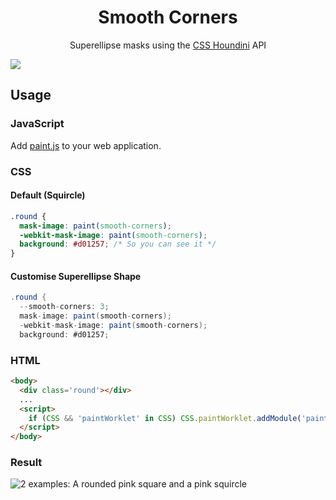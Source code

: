 <h1 align=center>Smooth Corners</h1>

<p align=center>Superellipse masks using the <a href='https://developer.mozilla.org/en-US/docs/Web/Houdini'>CSS Houndini</a> API</p>

![](https://repository-images.githubusercontent.com/283091953/46814880-d08f-11ea-8933-05a3818dc9b7)

## Usage

### JavaScript

Add [paint.js] to your web application.

[paint.js]:https://wopian.github.io/smooth-corners/paint.js

### CSS

#### Default (Squircle)

```css
.round {
  mask-image: paint(smooth-corners);
  -webkit-mask-image: paint(smooth-corners);
  background: #d01257; /* So you can see it */
}
```

#### Customise Superellipse Shape

```cs
.round {
  --smooth-corners: 3;
  mask-image: paint(smooth-corners);
  -webkit-mask-image: paint(smooth-corners);
  background: #d01257;
```

### HTML

```html
<body>
  <div class='round'></div>
  ...
  <script>
    if (CSS && 'paintWorklet' in CSS) CSS.paintWorklet.addModule('paint.js')
  </script>
</body>
```

### Result

![2 examples: A rounded pink square and a pink squircle](https://raw.githubusercontent.com/wopian/smooth-corners/master/example.png)
